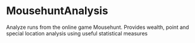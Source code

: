 # MousehuntAnalysis
Analyze runs from the online game Mousehunt. Provides wealth, point and special location analysis using useful statistical measures
